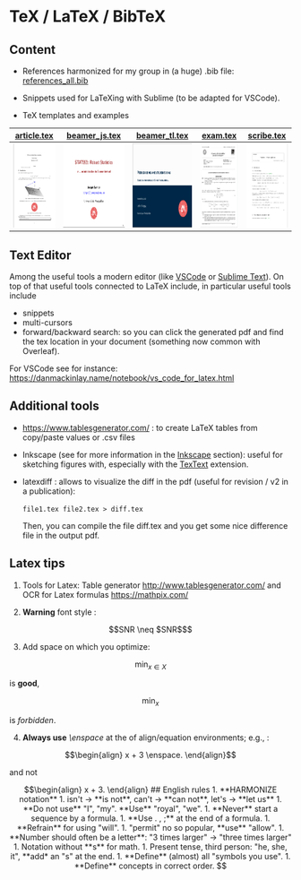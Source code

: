 # TeX / LaTeX / BibTeX

## Content

- References harmonized for my group in (a huge) .bib file: [references_all.bib](biblio/references_all.bib)

- Snippets used for LaTeXing with Sublime (to be adapted for VSCode).

- TeX templates and examples

|[article.tex](draft-article/article.tex)|[beamer_js.tex](draft-beamer/beamer_js.tex) | [beamer_tl.tex](draft-beamer/beamer_tl.tex) | [exam.tex](draft-exam/exam.tex)| [scribe.tex](draft-scribe/scribe.tex) |
| ----------- | ----------- |----------- |----------- |----------- |
|[<img src="../sharedimages/article.png" width="210" height="150">](draft-article/article.tex)|[<img src="../sharedimages/beamer_js.png" width="400" height="150">](draft-beamer/beamer_js.tex)|[<img src="../sharedimages/beamer_tl.png" width="400" height="150">](draft-beamer/beamer_tl.tex)|[<img src="../sharedimages/examen.png" width="210" height="150">](draft-exam/exam.tex)|[<img src="../sharedimages/scribe.png" width="210" height="150">](draft-scribe/scribe.tex)|



## Text Editor

Among the useful tools a modern editor (like [VSCode](https://code.visualstudio.com/) or [Sublime Text](https://www.sublimetext.com/)).
On top of that useful tools connected to LaTeX include, in particular useful tools include
- snippets
- multi-cursors
- forward/backward search: so you can click the generated pdf and find the tex location in your document (something now common with Overleaf).

For VSCode see for instance:
<https://danmackinlay.name/notebook/vs_code_for_latex.html>

## Additional tools

- https://www.tablesgenerator.com/ : to create LaTeX tables from copy/paste values or .csv files
- Inkscape (see for more information in the [Inkscape](../inkscape/README.md) section): useful for sketching figures with, especially with the [TexText](https://inkscape.org/~jcwinkler/%E2%98%85textext) extension.
- latexdiff : allows to visualize the diff in the pdf (useful for revision / v2 in a publication):

	`file1.tex file2.tex > diff.tex`

	Then, you can compile the file diff.tex and you get some nice difference file in the output pdf.


## Latex tips

1. Tools for Latex: Table generator http://www.tablesgenerator.com/ and  OCR for Latex formulas https://mathpix.com/

2. **Warning** font style :
```math
SNR \neq $SNR$
```

3. Add space on which you optimize:
```math
\min_{x \in X}
```
is **good**,
```math
\min_{x}
```
is *forbidden*.

4. **Always use**  *\enspace* at the of align/equation environments; e.g., :
```math
\begin{align}
x + 3 \enspace.
\end{align}
```
and not
```math
\begin{align}
x + 3.
\end{align}


## English rules
1. **HARMONIZE notation**
1. isn't -> **is not**, can't -> **can not**, let's -> **let us**
1. **Do not use** "I", "my". **Use** "royal", "we".
1. **Never** start a sequence by a formula.
1. **Use . , ;** at the end of a formula.
1. **Refrain** for using "will".
1. "permit" no so popular, **use** "allow".
1. **Number should often be a letter**: "3 times larger" -> "three times larger"
1. Notation without **s** for math.
1. Present tense, third person: "he, she, it", **add* an "s" at the end.

1. **Define** (almost) all "symbols you use".
1. **Define** concepts in correct order.
